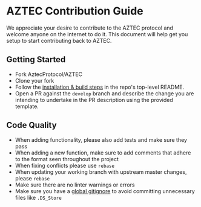# AZTEC Contribution Guide

We appreciate your desire to contribute to the AZTEC protocol and welcome anyone on the internet to do it. This document will help get you setup to start contributing back to AZTEC.

## Getting Started

-   Fork AztecProtocol/AZTEC
-   Clone your fork
-   Follow the [installation & build steps](https://github.com/AztecProtocol/AZTEC#contributing) in the repo's top-level README.
-   Open a PR against the `develop` branch and describe the change you are intending to undertake in the PR description using the provided template.

## Code Quality

-   When adding functionality, please also add tests and make sure they pass
-   When adding a new function, make sure to add comments that adhere to the format seen throughout the project
-   When fixing conflicts please use `rebase`
-   When updating your working branch with upstream master changes, please `rebase`
-   Make sure there are no linter warnings or errors
-   Make sure you have a [global gitignore](https://help.github.com/articles/ignoring-files/) to avoid committing unnecessary files like `.DS_Store`

